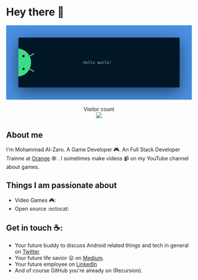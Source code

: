 # Hey there :wave:

<img src="https://github.com/m0hammad2Z/m0hammad2Z/blob/main/resources/banner.png" alt="Hello world">

<p align="center"> 
  Visitor count<br>
  <img src="https://profile-counter.glitch.me/sagar-viradiya/count.svg" />
</p>

## About me

I'm Mohammad Al-Zaro. A Game Developer 🎮. An Full Stack Developer Trainne at [Orange](https://www.orange.jo/) 🕸️ .
I sometimes make videos 📹 on my YouTube channel about games.


## Things I am passionate about

- Video Games 🎮:
- Open source :octocat:

## Get in touch ☕:

- Your future buddy to discuss Android related things and tech in general on [Twitter](https://twitter.com/viradiya_sagar).
- Your future life savior :stuck_out_tongue: on [Medium](https://medium.com/@sagarviradiya).
- Your future employee on [LinkedIn](https://www.linkedin.com/in/sagarviradiya)
- And of course GitHub you're already on (Recursion).



